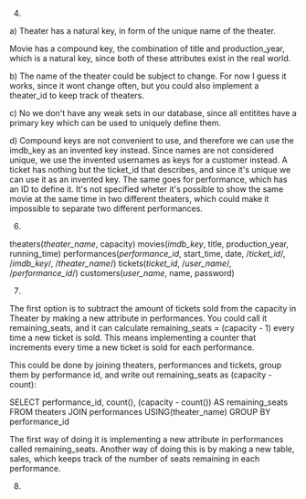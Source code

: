 4. 
a) 
Theater has a natural key, in form of the unique name of the theater. 

Movie has a compound key, the combination of title and production_year, which is a natural key, since both of these
attributes exist in the real world. 

b) 
The name of the theater could be subject to change. For now I guess it works, since it wont change often, but you could also implement
a theater_id to keep track of theaters. 

c) 
No we don't have any weak sets in our database, since all entitites have a primary key which can be used to uniquely define them. 

d) 
Compound keys are not convenient to use, and therefore we can use the imdb_key as an invented key instead. 
Since names are not considered unique, we use the invented usernames as keys for a customer instead. 
A ticket has nothing but the ticket_id that describes, and since it's unique we can use it as an invented key.
The same goes for performance, which has an ID to define it. It's not specified wheter it's possible to show the same movie
at the same time in two different theaters, which could make it impossible to separate two different performances.  


6. 
theaters(_theater_name_, capacity)
movies(_imdb_key_, title, production_year, running_time)
performances(_performance_id_, start_time, date, /_ticket_id_/, /_imdb_key_/, /_theater_name_/)
tickets(_ticket_id_, /_user_name_/, /_performance_id_/)
customers(_user_name_, name, password)

7. 
The first option is to subtract the amount of tickets sold from the capacity in Theater by making a new attribute in performances.
You could call it remaining_seats, and it can calculate remaining_seats = (capacity - 1) every time a new ticket is sold.
This means implementing a counter that increments every time a new ticket is sold for each performance.

This could be done by joining theaters, performances and tickets, group them by performance id, and write out remaining_seats as (capacity - count): 

SELECT performance_id, count(), (capacity - count()) AS remaining_seats
FROM theaters
JOIN performances
USING(theater_name)
GROUP BY performance_id

The first way of doing it is implementing a new attribute in performances called remaining_seats. 
Another way of doing this is by making a new table, sales, which keeps track of the number of seats remaining in each performance. 




8. 